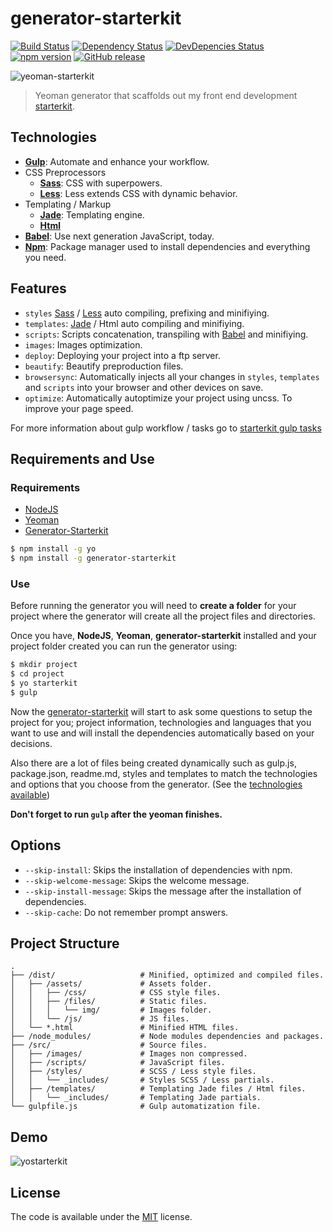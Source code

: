 # generator-starterkit 

[![Build Status](https://img.shields.io/travis/carloscuesta/generator-starterkit.svg?style=flat-square)](https://travis-ci.org/carloscuesta/generator-starterkit)
[![Dependency Status](http://img.shields.io/david/carloscuesta/generator-starterkit.svg?style=flat-square)](https://david-dm.org/carloscuesta/generator-starterkit)
[![DevDepencies Status](https://img.shields.io/david/dev/carloscuesta/generator-starterkit.svg?style=flat-square)](https://david-dm.org/carloscuesta/generator-starterkit#info=devDependencies)
[![npm version](https://img.shields.io/npm/v/generator-starterkit.svg?style=flat-square)](https://www.npmjs.com/package/generator-starterkit)
[![GitHub release](https://img.shields.io/github/release/carloscuesta/generator-starterkit.svg?style=flat-square)](https://github.com/carloscuesta/generator-starterkit/releases)

![yeoman-starterkit](https://cloud.githubusercontent.com/assets/7629661/10394651/de6932b0-6e98-11e5-845d-8402c1766332.png)

> Yeoman generator that scaffolds out my front end development [starterkit](https://github.com/carloscuesta/starterkit).

## Technologies

- [**Gulp**](http://gulpjs.com): Automate and enhance your workflow.
- CSS Preprocessors
    - [**Sass**](http://sass-lang.com): CSS with superpowers.
    - [**Less**](http://lesscss.org): Less extends CSS with dynamic behavior.
- Templating / Markup
    - [**Jade**](http://jade-lang.com): Templating engine.
    - [**Html**](https://developer.mozilla.org/es/docs/Web/HTML)
- [**Babel**](https://babeljs.io): Use next generation JavaScript, today.
- [**Npm**](https://www.npmjs.com): Package manager used to install dependencies and everything you need.

## Features

- ```styles``` [Sass](http://sass-lang.com) / [Less](http://lesscss.org) auto compiling, prefixing and minifiying.
- ```templates```: [Jade](http://jade-lang.com) / Html auto compiling and minifiying.
- ```scripts```: Scripts concatenation, transpiling with [Babel](https://babeljs.io) and minifiying.
- ```images```: Images optimization.
- ```deploy```: Deploying your project into a ftp server.
- ```beautify```: Beautify preproduction files.
- ```browsersync```: Automatically injects all your changes in ```styles```, ```templates``` and ```scripts``` into your browser and other devices on save.
- ```optimize```: Automatically autoptimize your project using uncss. To improve your page speed.

For more information about gulp workflow / tasks go to [starterkit gulp tasks](https://github.com/carloscuesta/starterkit#tasks)

## Requirements and Use

### Requirements

- [NodeJS](https://nodejs.org/en/)
- [Yeoman](http://yeoman.io)
- [Generator-Starterkit](https://github.com/carloscuesta/generator-starterkit)

```bash
$ npm install -g yo
$ npm install -g generator-starterkit
```

### Use

Before running the generator you will need to **create a folder** for your project where the generator will create all the project files and directories.

Once you have, **NodeJS**, **Yeoman**, **generator-starterkit** installed and your project folder created you can run the generator using:

```bash
$ mkdir project
$ cd project
$ yo starterkit
$ gulp
```

Now the [generator-starterkit](https://github.com/carloscuesta/generator-starterkit) will start to ask some questions to setup the project for you; project information, technologies and languages that you want to use and will install the dependencies automatically based on your decisions.

Also there are a lot of files being created dynamically such as gulp.js, package.json, readme.md, styles and templates to match the technologies and options that you choose from the generator. (See the [technologies available](https://github.com/carloscuesta/generator-starterkit#technologies))

**Don't forget to run ```gulp``` after the yeoman finishes.**

## Options

- ```--skip-install```: Skips the installation of dependencies with npm.
- ```--skip-welcome-message```: Skips the welcome message.
- ```--skip-install-message```: Skips the message after the installation of dependencies.
- ```--skip-cache```: Do not remember prompt answers.

## Project Structure

```
.
├── /dist/                   # Minified, optimized and compiled files.
│   ├── /assets/             # Assets folder.
│   │   ├── /css/            # CSS style files.
│   │   ├── /files/          # Static files.
│   │   │   └── img/         # Images folder.
│   │   └── /js/             # JS files.
│   └── *.html               # Minified HTML files.
├── /node_modules/           # Node modules dependencies and packages.
├── /src/                    # Source files.
│   ├── /images/             # Images non compressed.
│   ├── /scripts/            # JavaScript files.
│   ├── /styles/             # SCSS / Less style files.
│   │   └── _includes/       # Styles SCSS / Less partials.
│   ├── /templates/          # Templating Jade files / Html files.
│   │   └── _includes/       # Templating Jade partials.
└── gulpfile.js              # Gulp automatization file.
```

## Demo

![yostarterkit](https://cloud.githubusercontent.com/assets/7629661/10416911/2c8d9600-702b-11e5-9724-087666e1c81b.gif)

## License

The code is available under the [MIT](https://github.com/carloscuesta/generator-starterkit/blob/master/LICENSE) license.
